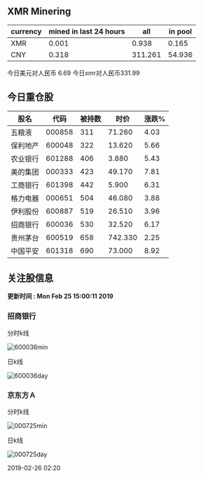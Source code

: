 ## XMR Minering

|currency|mined in last 24 hours|all|in pool|
|---|---|---|---|
|XMR|0.001|0.938|0.165|
|CNY|0.318|311.261|54.936|

今日美元对人民币 6.69	今日xmr对人民币331.99


## 今日重仓股 

|股名|代码|被持数|时价|涨跌%|
|---|---|---|---|---|
|五粮液|000858|311|71.260|4.03|
|保利地产|600048|322|13.620|5.66|
|农业银行|601288|406|3.880|5.43|
|美的集团|000333|423|49.170|7.81|
|工商银行|601398|442|5.900|6.31|
|格力电器|000651|504|46.080|3.88|
|伊利股份|600887|519|26.510|3.96|
|招商银行|600036|530|32.520|6.17|
|贵州茅台|600519|658|742.330|2.25|
|中国平安|601318|690|73.000|8.92|

## 关注股信息
**更新时间 : Mon Feb 25 15:00:11 2019**
### 招商银行 
分时k线

![600036min](http://image.sinajs.cn/newchart/min/n/sh600036.gif)

日k线

![600036day](http://image.sinajs.cn/newchart/daily/n/sh600036.gif)

### 京东方Ａ 
分时k线

![000725min](http://image.sinajs.cn/newchart/min/n/sz000725.gif)

日k线

![000725day](http://image.sinajs.cn/newchart/daily/n/sz000725.gif)

2019-02-26 02:20